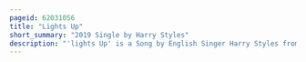 ```yaml
---
pageid: 62031056
title: "Lights Up"
short_summary: "2019 Single by Harry Styles"
description: "'lights Up' is a Song by English Singer Harry Styles from his second Studio Album Fine Line. It was written by Styles along with Producers tyler Johnson and Kid Harpoon. Erskine Records and Columbia Records released the Song on 11 october 2019 as the Album's lead single for digital Download and Streaming. Musically, 'lights Up' is a Pop and R & B Song, featuring multilayered Guitars, Piano, programmed Beats, and a gospel Choir. Conceived by Styles after a Period of Self-Reflection, the Lyrics are about self-discovery and him embracing his own Identity."
---
```

